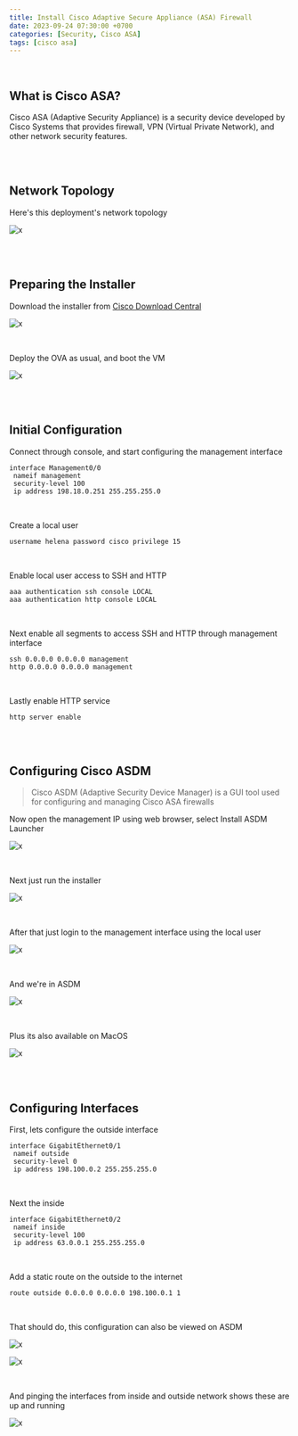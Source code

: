 ```yaml
---
title: Install Cisco Adaptive Secure Appliance (ASA) Firewall
date: 2023-09-24 07:30:00 +0700
categories: [Security, Cisco ASA]
tags: [cisco asa]
---
```



<br>

## What is Cisco ASA?

Cisco ASA (Adaptive Security Appliance) is a security device developed by Cisco Systems that provides firewall, VPN (Virtual Private Network), and other network security features.

<br>
<br>

## Network Topology

Here's this deployment's network topology

![x](/static/2023-09-24-asa/00.png)

<br>
<br>

## Preparing the Installer

Download the installer from [Cisco Download Central](https://software.cisco.com/download/home/286119613/type)

![x](/static/2023-09-24-asa/00b.png)

<br>

Deploy the OVA as usual, and boot the VM

![x](/static/2023-09-24-asa/00a.png)

<br>
<br>

## Initial Configuration

Connect through console, and start configuring the management interface

```shell
interface Management0/0
 nameif management
 security-level 100
 ip address 198.18.0.251 255.255.255.0 
```

<br>

Create a local user

```shell
username helena password cisco privilege 15
```

<br>

Enable local user access to SSH and HTTP

```shell
aaa authentication ssh console LOCAL
aaa authentication http console LOCAL
```

<br>

Next enable all segments to access SSH and HTTP through management interface

```shell
ssh 0.0.0.0 0.0.0.0 management
http 0.0.0.0 0.0.0.0 management
```

<br>

Lastly enable HTTP service

```shell
http server enable
```

<br>
<br>

## Configuring Cisco ASDM

> Cisco ASDM (Adaptive Security Device Manager) is a GUI tool used for configuring and managing Cisco ASA firewalls 

Now open the management IP using web browser, select Install ASDM Launcher

![x](/static/2023-09-24-asa/01.png)

<br>

Next just run the installer

![x](/static/2023-09-24-asa/02.png)

<br>

After that just login to the management interface using the local user

![x](/static/2023-09-24-asa/03.png)

<br>

And we're in ASDM

![x](/static/2023-09-24-asa/04.png)

<br>

Plus its also available on MacOS

![x](/static/2023-09-24-asa/05.png)

<br>
<br>

## Configuring Interfaces

First, lets configure the outside interface

```shell
interface GigabitEthernet0/1
 nameif outside
 security-level 0
 ip address 198.100.0.2 255.255.255.0 
```

<br>

Next the inside

```shell
interface GigabitEthernet0/2
 nameif inside
 security-level 100
 ip address 63.0.0.1 255.255.255.0 
```

<br>

Add a static route on the outside to the internet

```shell
route outside 0.0.0.0 0.0.0.0 198.100.0.1 1
```

<br>

That should do, this configuration can also be viewed on ASDM

![x](/static/2023-09-24-asa/07.png)

![x](/static/2023-09-24-asa/07a.png)

<br>

And pinging the interfaces from inside and outside network shows these are up and running

![x](/static/2023-09-24-asa/06.png)

<br>

